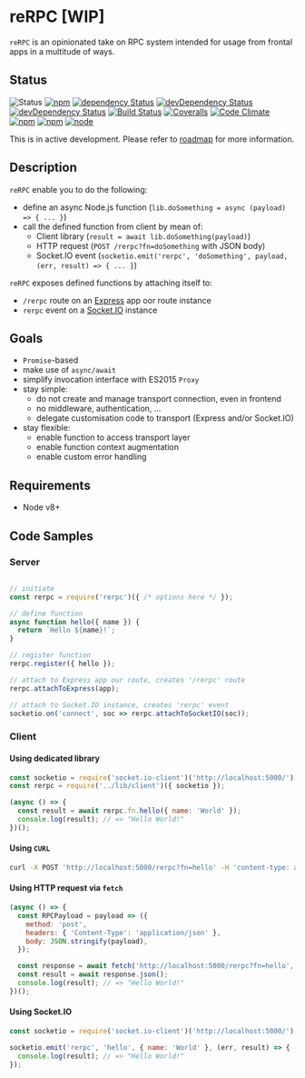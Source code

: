 
reRPC [WIP]
===========

`reRPC` is an opinionated take on RPC system intended for usage from frontal apps in a multitude of ways.

## Status

![Status](https://img.shields.io/badge/status-active%20development-yellow.svg)
[![npm](https://img.shields.io/npm/v/rerpc.svg?maxAge=1000)](https://www.npmjs.com/package/rerpc)
[![dependency Status](https://img.shields.io/david/naderio/rerpc.svg?maxAge=1000)](https://david-dm.org/naderio/rerpc)
[![devDependency Status](https://img.shields.io/david/dev/naderio/rerpc.svg?maxAge=1000)](https://david-dm.org/naderio/rerpc)
[![devDependency Status](https://img.shields.io/david/peer/naderio/rerpc.svg?maxAge=1000)](https://david-dm.org/naderio/rerpc)
[![Build Status](https://img.shields.io/travis/naderio/rerpc.svg?maxAge=1000)](https://travis-ci.org/naderio/rerpc)
[![Coveralls](https://img.shields.io/coveralls/naderio/rerpc.svg?maxAge=1000)](https://coveralls.io/github/naderio/rerpc)
[![Code Climate](https://img.shields.io/codeclimate/github/naderio/rerpc.svg?maxAge=1000)](https://codeclimate.com/github/naderio/rerpc)
[![npm](https://img.shields.io/npm/dt/rerpc.svg?maxAge=1000)](https://www.npmjs.com/package/rerpc)
[![npm](https://img.shields.io/npm/l/rerpc.svg?maxAge=1000)](https://github.com/naderio/rerpc/blob/master/LICENSE.md)
[![node](https://img.shields.io/node/v/rerpc.svg?maxAge=1000)](https://www.npmjs.com/package/rerpc)

This is in active development. Please refer to [roadmap](https://github.com/naderio/rerpc/issues/1) for more information.

## Description

`reRPC` enable you to do the following:
- define an async Node.js function (`lib.doSomething = async (payload) => { ... }`)
- call the defined function from client by mean of:
  - Client library  (`result = await lib.doSomething(payload)`)
  - HTTP request (`POST /rerpc?fn=doSomething` with JSON body)
  - Socket.IO event (`socketio.emit('rerpc', 'doSomething', payload, (err, result) => { ... }`)

`reRPC` exposes defined functions by attaching itself to:
- `/rerpc` route on an [Express](https://expressjs.com/) app oor route instance  
- `rerpc` event on a [Socket.IO](https://socket.io/) instance

## Goals

- `Promise`-based
- make use of `async/await`
- simplify invocation interface with ES2015 `Proxy`
- stay simple:
  - do not create and manage transport connection, even in frontend
  - no middleware, authentication, ...
  - delegate customisation code to transport (Express and/or Socket.IO)
- stay flexible:
  - enable function to access transport layer
  - enable function context augmentation
  - enable custom error handling

## Requirements

- Node v8+

## Code Samples

### Server

```javascript

// initiate
const rerpc = require('rerpc')({ /* options here */ });

// define function
async function hello({ name }) {
  return `Hello ${name}!`;
}

// register function
rerpc.register({ hello });

// attach to Express app our route, creates '/rerpc' route
rerpc.attachToExpress(app);

// attach to Socket.IO instance, creates 'rerpc' event
socketio.on('connect', soc => rerpc.attachToSocketIO(soc));
```

### Client

#### Using dedicated library

```javascript
const socketio = require('socket.io-client')('http://localhost:5000/');
const rerpc = require('../lib/client')({ socketio });

(async () => {
  const result = await rerpc.fn.hello({ name: 'World' });
  console.log(result); // => "Hello World!"
})();
```

#### Using `CURL`

```bash
curl -X POST 'http://localhost:5000/rerpc?fn=hello' -H 'content-type: application/json' -d '{"name": "World"}' # => "Hello World!"
```

#### Using HTTP request via `fetch`

```javascript
(async () => {
  const RPCPayload = payload => ({
    method: 'post',
    headers: { 'Content-Type': 'application/json' },
    body: JSON.stringify(payload),
  });

  const response = await fetch('http://localhost:5000/rerpc?fn=hello', RPCPayload({ name: 'World' }));
  const result = await response.json();
  console.log(result); // => "Hello World!"
})();
```

#### Using Socket.IO

```javascript
const socketio = require('socket.io-client')('http://localhost:5000/');

socketio.emit('rerpc', 'hello', { name: 'World' }, (err, result) => {
  console.log(result); // => "Hello World!"
});
```
